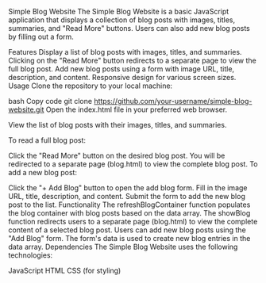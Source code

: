 Simple Blog Website
The Simple Blog Website is a basic JavaScript application that displays a collection of blog posts with images, titles, summaries, and "Read More" buttons. Users can also add new blog posts by filling out a form.


Features
Display a list of blog posts with images, titles, and summaries.
Clicking on the "Read More" button redirects to a separate page to view the full blog post.
Add new blog posts using a form with image URL, title, description, and content.
Responsive design for various screen sizes.
Usage
Clone the repository to your local machine:

bash
Copy code
git clone https://github.com/your-username/simple-blog-website.git
Open the index.html file in your preferred web browser.

View the list of blog posts with their images, titles, and summaries.

To read a full blog post:

Click the "Read More" button on the desired blog post.
You will be redirected to a separate page (blog.html) to view the complete blog post.
To add a new blog post:

Click the "+ Add Blog" button to open the add blog form.
Fill in the image URL, title, description, and content.
Submit the form to add the new blog post to the list.
Functionality
The refreshBlogContainer function populates the blog container with blog posts based on the data array.
The showBlog function redirects users to a separate page (blog.html) to view the complete content of a selected blog post.
Users can add new blog posts using the "Add Blog" form. The form's data is used to create new blog entries in the data array.
Dependencies
The Simple Blog Website uses the following technologies:

JavaScript
HTML
CSS (for styling)
